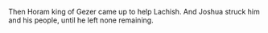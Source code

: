 Then Horam king of Gezer came up to help Lachish. And Joshua struck him and his people, until he left none remaining.
